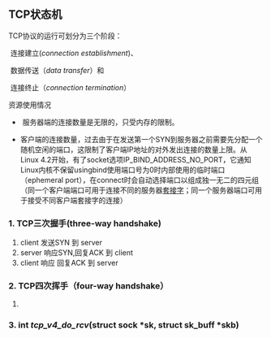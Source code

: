 ## TCP状态机

TCP协议的运行可划分为三个阶段：

​	连接建立(*connection establishment*)、

​	数据传送（*data transfer*）和

​	连接终止（*connection* *termination*）



资源使用情况

- ​	服务器端的连接数量是无限的，只受内存的限制。

- ​	客户端的连接数量，过去由于在发送第一个SYN到服务器之前需要先分配一个随机空闲的端口，这限制了客户端IP地址的对外发出连接的数量上限。从Linux 4.2开始，有了socket选项IP_BIND_ADDRESS_NO_PORT，它通知Linux内核不保留usingbind使用端口号为0时内部使用的临时端口（ephemeral port），在connect时会自动选择端口以组成独一无二的四元组（同一个客户端端口可用于连接不同的服务器[套接字](https://zh.wikipedia.org/wiki/%E5%A5%97%E6%8E%A5%E5%AD%97)；同一个服务器端口可用于接受不同客户端套接字的连接）



### 1. TCP三次握手(three-way handshake)

1. client  发送SYN 到  server
2. server 响应SYN,回复ACK 到 client
3. client 响应 回复ACK 到 server

### 2. TCP四次挥手（four-way handshake）

1. 

### 3. int *tcp_v4_do_rcv*(struct sock *sk, struct sk_buff *skb)



